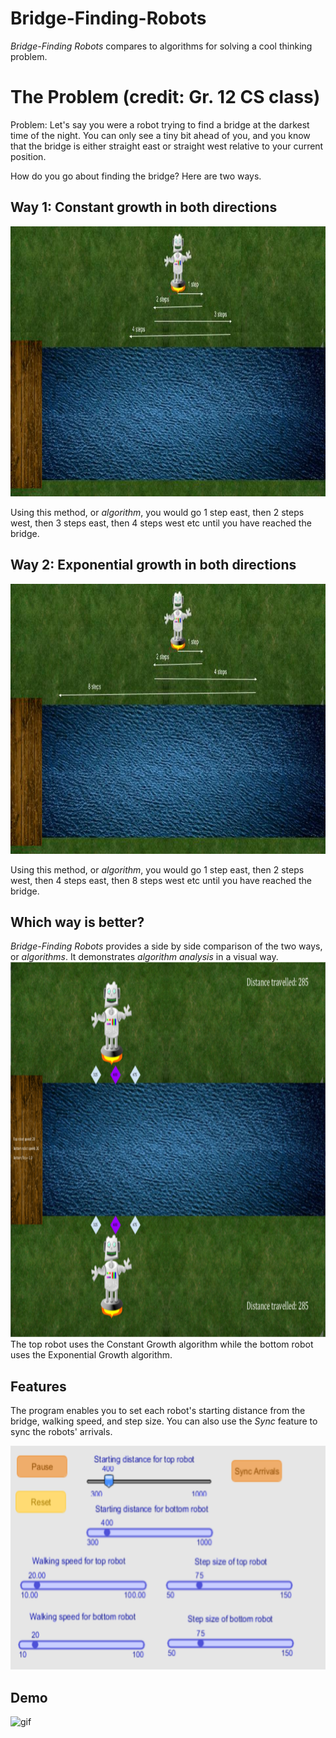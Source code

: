 # Bridge-Finding-Robots
<p> <i>Bridge-Finding Robots</i> compares to algorithms for solving a cool thinking problem. </p>
<h1> The Problem (credit: Gr. 12 CS class)</h1>
<p>Problem: Let's say you were a robot trying to find a bridge at the darkest time of the night. You can only see a tiny bit ahead of you, and you know that the bridge is either straight east or straight west relative to your current position.</p>

<p>How do you go about finding the bridge? Here are two ways.</p>

<h2> Way 1: Constant growth in both directions </h2>
<img src="readme/cg.jpg" alt="cg" width="960" height="432">
<p> Using this method, or <i>algorithm</i>, you would go 1 step east, then 2 steps west, then 3 steps east, then 4 steps west etc until you have reached the bridge. </p>

<h2> Way 2: Exponential growth in both directions </h2>
<img src="readme/exp.jpg" alt="exp" width="960" height="432">
<p> Using this method, or <i>algorithm</i>, you would go 1 step east, then 2 steps west, then 4 steps east, then 8 steps west etc until you have reached the bridge. </p>

<h2>Which way is better?</h2>
<p> <i>Bridge-Finding Robots</i> provides a side by side comparison of the two ways, or <i>algorithms</i>. It demonstrates <i>algorithm analysis</i> in a visual way.
 
 
<img src="readme/program.png" alt="program" width="1200" height="600">
  The top robot uses the Constant Growth algorithm while the bottom robot uses the Exponential Growth algorithm.  </p>

<h2>Features</h2>
<p>The program enables you to set each robot's starting distance from the bridge, walking speed, and step size. You can also use the <i>Sync</i> feature to sync the robots' arrivals.</p>
<img src="readme/gui.png" alt="gui" width="600" height="358">

<h2>Demo</h2>
<img src="readme/Bridge-Finding Robots.gif" alt="gif" width="800" height="450">
  
